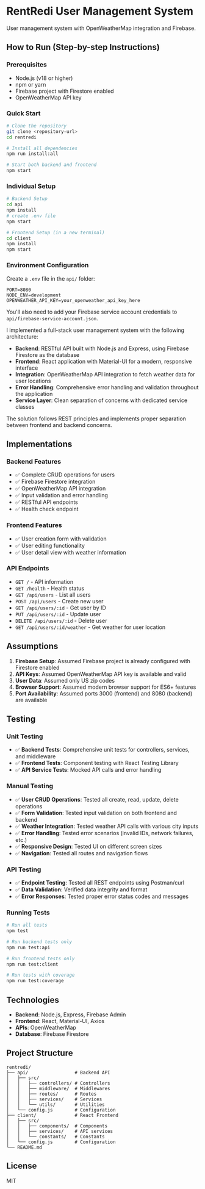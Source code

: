 # RentRedi User Management System

User management system with OpenWeatherMap integration and Firebase.

## How to Run (Step-by-step Instructions)

### Prerequisites
- Node.js (v18 or higher)
- npm or yarn
- Firebase project with Firestore enabled
- OpenWeatherMap API key

### Quick Start
```bash
# Clone the repository
git clone <repository-url>
cd rentredi

# Install all dependencies
npm run install:all

# Start both backend and frontend
npm start
```

### Individual Setup
```bash
# Backend Setup
cd api
npm install
# create .env file
npm start

# Frontend Setup (in a new terminal)
cd client
npm install
npm start
```

### Environment Configuration

Create a `.env` file in the `api/` folder:

```env
PORT=8080
NODE_ENV=development
OPENWEATHER_API_KEY=your_openweather_api_key_here 
```

You'll also need to add your Firebase service account credentials to `api/firebase-service-account.json`.


I implemented a full-stack user management system with the following architecture:

- **Backend**: RESTful API built with Node.js and Express, using Firebase Firestore as the database
- **Frontend**: React application with Material-UI for a modern, responsive interface
- **Integration**: OpenWeatherMap API integration to fetch weather data for user locations
- **Error Handling**: Comprehensive error handling and validation throughout the application
- **Service Layer**: Clean separation of concerns with dedicated service classes

The solution follows REST principles and implements proper separation between frontend and backend concerns.

## Implementations

### Backend Features
- ✅ Complete CRUD operations for users
- ✅ Firebase Firestore integration
- ✅ OpenWeatherMap API integration
- ✅ Input validation and error handling
- ✅ RESTful API endpoints
- ✅ Health check endpoint

### Frontend Features
- ✅ User creation form with validation
- ✅ User editing functionality
- ✅ User detail view with weather information

### API Endpoints
- `GET /` - API information
- `GET /health` - Health status
- `GET /api/users` - List all users
- `POST /api/users` - Create new user
- `GET /api/users/:id` - Get user by ID
- `PUT /api/users/:id` - Update user
- `DELETE /api/users/:id` - Delete user
- `GET /api/users/:id/weather` - Get weather for user location

## Assumptions

1. **Firebase Setup**: Assumed Firebase project is already configured with Firestore enabled
2. **API Keys**: Assumed OpenWeatherMap API key is available and valid
3. **User Data**: Assumed only US zip codes
4. **Browser Support**: Assumed modern browser support for ES6+ features
6. **Port Availability**: Assumed ports 3000 (frontend) and 8080 (backend) are available

## Testing

### Unit Testing
- ✅ **Backend Tests**: Comprehensive unit tests for controllers, services, and middleware
- ✅ **Frontend Tests**: Component testing with React Testing Library
- ✅ **API Service Tests**: Mocked API calls and error handling

### Manual Testing
- ✅ **User CRUD Operations**: Tested all create, read, update, delete operations
- ✅ **Form Validation**: Tested input validation on both frontend and backend
- ✅ **Weather Integration**: Tested weather API calls with various city inputs
- ✅ **Error Handling**: Tested error scenarios (invalid IDs, network failures, etc.)
- ✅ **Responsive Design**: Tested UI on different screen sizes
- ✅ **Navigation**: Tested all routes and navigation flows

### API Testing
- ✅ **Endpoint Testing**: Tested all REST endpoints using Postman/curl
- ✅ **Data Validation**: Verified data integrity and format
- ✅ **Error Responses**: Tested proper error status codes and messages

### Running Tests
```bash
# Run all tests
npm test

# Run backend tests only
npm run test:api

# Run frontend tests only
npm run test:client

# Run tests with coverage
npm run test:coverage
```


## Technologies

- **Backend**: Node.js, Express, Firebase Admin
- **Frontend**: React, Material-UI, Axios
- **APIs**: OpenWeatherMap
- **Database**: Firebase Firestore

## Project Structure

```
rentredi/
├── api/                 # Backend API
│   ├── src/
│   │   ├── controllers/ # Controllers
│   │   ├── middleware/  # Middlewares
│   │   ├── routes/      # Routes
│   │   ├── services/    # Services
│   │   └── utils/       # Utilities
│   └── config.js        # Configuration
├── client/              # React Frontend
│   ├── src/
│   │   ├── components/  # Components
│   │   ├── services/    # API services
│   │   └── constants/   # Constants
│   └── config.js        # Configuration
└── README.md
```

## License

MIT
